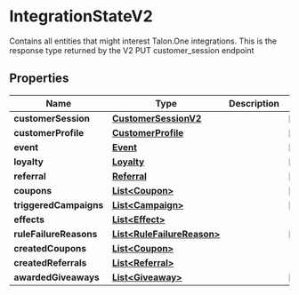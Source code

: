 

# IntegrationStateV2

Contains all entities that might interest Talon.One integrations. This is the response type returned by the V2 PUT customer_session endpoint 
## Properties

Name | Type | Description | Notes
------------ | ------------- | ------------- | -------------
**customerSession** | [**CustomerSessionV2**](CustomerSessionV2.md) |  |  [optional]
**customerProfile** | [**CustomerProfile**](CustomerProfile.md) |  |  [optional]
**event** | [**Event**](Event.md) |  |  [optional]
**loyalty** | [**Loyalty**](Loyalty.md) |  |  [optional]
**referral** | [**Referral**](Referral.md) |  |  [optional]
**coupons** | [**List&lt;Coupon&gt;**](Coupon.md) |  |  [optional]
**triggeredCampaigns** | [**List&lt;Campaign&gt;**](Campaign.md) |  |  [optional]
**effects** | [**List&lt;Effect&gt;**](Effect.md) |  | 
**ruleFailureReasons** | [**List&lt;RuleFailureReason&gt;**](RuleFailureReason.md) |  |  [optional]
**createdCoupons** | [**List&lt;Coupon&gt;**](Coupon.md) |  | 
**createdReferrals** | [**List&lt;Referral&gt;**](Referral.md) |  | 
**awardedGiveaways** | [**List&lt;Giveaway&gt;**](Giveaway.md) |  |  [optional]




